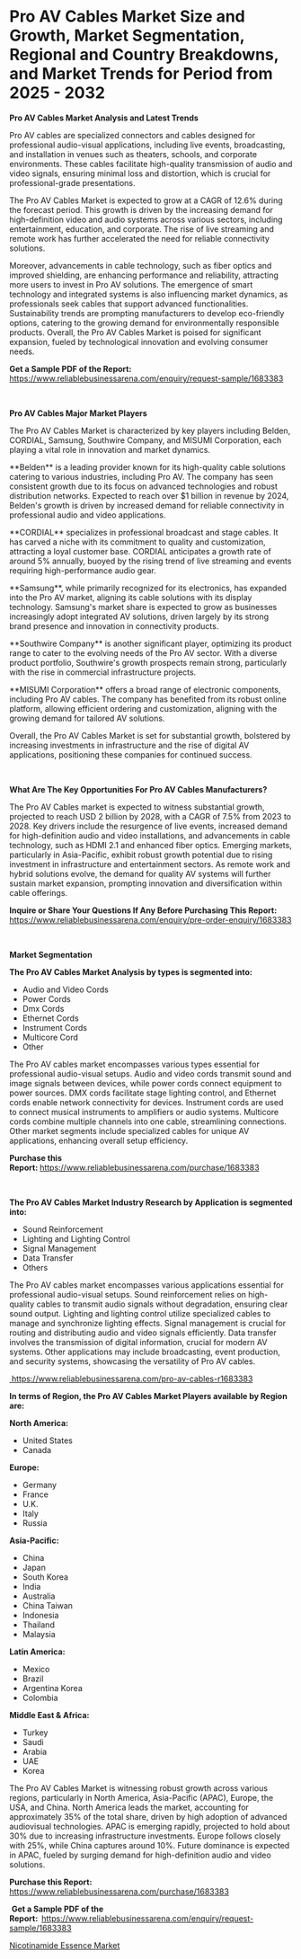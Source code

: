 <p><h1>Pro AV Cables Market Size and Growth, Market Segmentation, Regional and Country Breakdowns, and Market Trends for Period from 2025 -  2032</h1></p><p><strong>Pro AV Cables Market Analysis and Latest Trends</strong></p>
<p><p>Pro AV cables are specialized connectors and cables designed for professional audio-visual applications, including live events, broadcasting, and installation in venues such as theaters, schools, and corporate environments. These cables facilitate high-quality transmission of audio and video signals, ensuring minimal loss and distortion, which is crucial for professional-grade presentations.</p><p>The Pro AV Cables Market is expected to grow at a CAGR of 12.6% during the forecast period. This growth is driven by the increasing demand for high-definition video and audio systems across various sectors, including entertainment, education, and corporate. The rise of live streaming and remote work has further accelerated the need for reliable connectivity solutions. </p><p>Moreover, advancements in cable technology, such as fiber optics and improved shielding, are enhancing performance and reliability, attracting more users to invest in Pro AV solutions. The emergence of smart technology and integrated systems is also influencing market dynamics, as professionals seek cables that support advanced functionalities. Sustainability trends are prompting manufacturers to develop eco-friendly options, catering to the growing demand for environmentally responsible products. Overall, the Pro AV Cables Market is poised for significant expansion, fueled by technological innovation and evolving consumer needs.</p></p>
<p><strong>Get a Sample PDF of the Report:&nbsp;</strong> <a href="https://www.reliablebusinessarena.com/enquiry/request-sample/1683383?utm_campaign=3498&utm_medium=2&utm_source=Github&utm_content=ia&utm_term=05042025&utm_id=pro-av-cables">https://www.reliablebusinessarena.com/enquiry/request-sample/1683383</a></p>
<p>&nbsp;</p>
<p><strong>Pro AV Cables Major Market Players</strong></p>
<p><p>The Pro AV Cables Market is characterized by key players including Belden, CORDIAL, Samsung, Southwire Company, and MISUMI Corporation, each playing a vital role in innovation and market dynamics.</p><p>**Belden** is a leading provider known for its high-quality cable solutions catering to various industries, including Pro AV. The company has seen consistent growth due to its focus on advanced technologies and robust distribution networks. Expected to reach over $1 billion in revenue by 2024, Belden's growth is driven by increased demand for reliable connectivity in professional audio and video applications.</p><p>**CORDIAL** specializes in professional broadcast and stage cables. It has carved a niche with its commitment to quality and customization, attracting a loyal customer base. CORDIAL anticipates a growth rate of around 5% annually, buoyed by the rising trend of live streaming and events requiring high-performance audio gear.</p><p>**Samsung**, while primarily recognized for its electronics, has expanded into the Pro AV market, aligning its cable solutions with its display technology. Samsung's market share is expected to grow as businesses increasingly adopt integrated AV solutions, driven largely by its strong brand presence and innovation in connectivity products.</p><p>**Southwire Company** is another significant player, optimizing its product range to cater to the evolving needs of the Pro AV sector. With a diverse product portfolio, Southwire's growth prospects remain strong, particularly with the rise in commercial infrastructure projects.</p><p>**MISUMI Corporation** offers a broad range of electronic components, including Pro AV cables. The company has benefited from its robust online platform, allowing efficient ordering and customization, aligning with the growing demand for tailored AV solutions.</p><p>Overall, the Pro AV Cables Market is set for substantial growth, bolstered by increasing investments in infrastructure and the rise of digital AV applications, positioning these companies for continued success.</p></p>
<p>&nbsp;</p>
<p><strong>What Are The Key Opportunities For Pro AV Cables Manufacturers?</strong></p>
<p><p>The Pro AV Cables market is expected to witness substantial growth, projected to reach USD 2 billion by 2028, with a CAGR of 7.5% from 2023 to 2028. Key drivers include the resurgence of live events, increased demand for high-definition audio and video installations, and advancements in cable technology, such as HDMI 2.1 and enhanced fiber optics. Emerging markets, particularly in Asia-Pacific, exhibit robust growth potential due to rising investment in infrastructure and entertainment sectors. As remote work and hybrid solutions evolve, the demand for quality AV systems will further sustain market expansion, prompting innovation and diversification within cable offerings.</p></p>
<p><strong>Inquire or Share Your Questions If Any Before Purchasing This Report:</strong> <a href="https://www.reliablebusinessarena.com/enquiry/pre-order-enquiry/1683383?utm_campaign=3498&utm_medium=2&utm_source=Github&utm_content=ia&utm_term=05042025&utm_id=pro-av-cables">https://www.reliablebusinessarena.com/enquiry/pre-order-enquiry/1683383</a></p>
<p>&nbsp;</p>
<p><strong>Market Segmentation</strong></p>
<p><strong>The Pro AV Cables Market Analysis by types is segmented into:</strong></p>
<p><ul><li>Audio and Video Cords</li><li>Power Cords</li><li>Dmx Cords</li><li>Ethernet Cords</li><li>Instrument Cords</li><li>Multicore Cord</li><li>Other</li></ul></p>
<p><p>The Pro AV cables market encompasses various types essential for professional audio-visual setups. Audio and video cords transmit sound and image signals between devices, while power cords connect equipment to power sources. DMX cords facilitate stage lighting control, and Ethernet cords enable network connectivity for devices. Instrument cords are used to connect musical instruments to amplifiers or audio systems. Multicore cords combine multiple channels into one cable, streamlining connections. Other market segments include specialized cables for unique AV applications, enhancing overall setup efficiency.</p></p>
<p><strong>Purchase this Report:&nbsp;</strong><a href="https://www.reliablebusinessarena.com/purchase/1683383?utm_campaign=3498&utm_medium=2&utm_source=Github&utm_content=ia&utm_term=05042025&utm_id=pro-av-cables">https://www.reliablebusinessarena.com/purchase/1683383</a></p>
<p>&nbsp;</p>
<p><strong>The Pro AV Cables Market Industry Research by Application is segmented into:</strong></p>
<p><ul><li>Sound Reinforcement</li><li>Lighting and Lighting Control</li><li>Signal Management</li><li>Data Transfer</li><li>Others</li></ul></p>
<p><p>The Pro AV cables market encompasses various applications essential for professional audio-visual setups. Sound reinforcement relies on high-quality cables to transmit audio signals without degradation, ensuring clear sound output. Lighting and lighting control utilize specialized cables to manage and synchronize lighting effects. Signal management is crucial for routing and distributing audio and video signals efficiently. Data transfer involves the transmission of digital information, crucial for modern AV systems. Other applications may include broadcasting, event production, and security systems, showcasing the versatility of Pro AV cables.</p></p>
<p><a href="https://www.reliablebusinessarena.com/pro-av-cables-r1683383?utm_campaign=3498&utm_medium=2&utm_source=Github&utm_content=ia&utm_term=05042025&utm_id=pro-av-cables">&nbsp;https://www.reliablebusinessarena.com/pro-av-cables-r1683383</a></p>
<p><strong>In terms of Region, the Pro AV Cables Market Players available by Region are:</strong></p>
<p>
    <p> <strong> North America: </strong>
        <ul>
            <li>United States</li>
            <li>Canada</li>
        </ul>
        </p> 
    <p> <strong> Europe: </strong>
        <ul>
            <li>Germany</li>
            <li>France</li>
            <li>U.K.</li>
            <li>Italy</li>
            <li>Russia</li>
        </ul>
        </p> 
    <p> <strong> Asia-Pacific: </strong>
        <ul>
            <li>China</li>
            <li>Japan</li>
            <li>South Korea</li>
            <li>India</li>
            <li>Australia</li>
            <li>China Taiwan</li>
            <li>Indonesia</li>
            <li>Thailand</li>
            <li>Malaysia</li>
        </ul>
        </p> 
    <p> <strong> Latin America: </strong>
        <ul>
            <li>Mexico</li>
            <li>Brazil</li>
            <li>Argentina Korea</li>
            <li>Colombia</li>
        </ul>
        </p> 
    <p> <strong> Middle East & Africa: </strong>
        <ul>
            <li>Turkey</li>
            <li>Saudi</li>
            <li>Arabia</li>
            <li>UAE</li>
            <li>Korea</li>
        </ul>
    </p>
    </p>
<p><p>The Pro AV Cables Market is witnessing robust growth across various regions, particularly in North America, Asia-Pacific (APAC), Europe, the USA, and China. North America leads the market, accounting for approximately 35% of the total share, driven by high adoption of advanced audiovisual technologies. APAC is emerging rapidly, projected to hold about 30% due to increasing infrastructure investments. Europe follows closely with 25%, while China captures around 10%. Future dominance is expected in APAC, fueled by surging demand for high-definition audio and video solutions.</p></p>
<p><strong>Purchase this Report: </strong><a href="https://www.reliablebusinessarena.com/purchase/1683383?utm_campaign=3498&utm_medium=2&utm_source=Github&utm_content=ia&utm_term=05042025&utm_id=pro-av-cables">https://www.reliablebusinessarena.com/purchase/1683383</a></p>
<p>&nbsp;<strong>Get a Sample PDF of the Report:&nbsp;&nbsp;</strong><a href="https://www.reliablebusinessarena.com/enquiry/request-sample/1683383?utm_campaign=3498&utm_medium=2&utm_source=Github&utm_content=ia&utm_term=05042025&utm_id=pro-av-cables">https://www.reliablebusinessarena.com/enquiry/request-sample/1683383</a></p>
<p><strong></strong></p>
<p><p><a href="https://github.com/tafuaraasswn/Market-Research-Report-List-1/blob/main/nicotinamide-essence-market.md?utm_campaign=3498&utm_medium=2&utm_source=Github&utm_content=ia&utm_term=05042025&utm_id=pro-av-cables">Nicotinamide Essence Market</a></p></p>